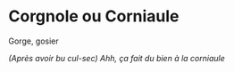 # Corgnole ou Corniaule

Gorge, gosier

_(Après avoir bu cul-sec) Ahh, ça fait du bien à la corniaule_

